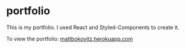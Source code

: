 # portfolio

This is my portfolio. I used React and Styled-Components to create it. 

To view the portfolio: [mattbokovitz.herokuapp.com](mattbokovitz.herokuapp.com)
